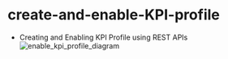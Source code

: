 # create-and-enable-KPI-profile
- Creating and Enabling KPI Profile using REST APIs
  ![enable_kpi_profile_diagram](https://user-images.githubusercontent.com/12874987/113064257-81320800-916b-11eb-921a-615c1afc7bd7.jpg)

